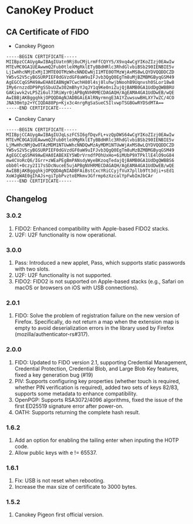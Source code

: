# CanoKey Product

## CA Certificate of FIDO

- Canokey Pigeon
```
-----BEGIN CERTIFICATE-----
MIIBpzCCAUygAwIBAgIUatn9Rj8uCMjLrmFfCQYY5/X9xq4wCgYIKoZIzj0EAwIw
MTEvMC0GA1UEAwwmQ2Fub0tleXMgRklETyBBdHRlc3RhdGlvbiBSb290IENBIE5v
LjIwHhcNMjExMjI3MTE0OTMzWhcNNDEwNjI1MTE0OTMzWjAxMS8wLQYDVQQDDCZD
YW5vS2V5cyBGSURPIEF0dGVzdGF0aW9uIFJvb3QgQ0EgTm8uMjBZMBMGByqGSM49
AgEGCCqGSM49AwEHA0IABNgW7CwchH80l4sj8luhwjbNoohB9Uqnvsh0SLor18w8
IMy6rnzzdDP9PgSSbuUZw302mBhyYJqJY1q9Ke0niZujQjBAMB0GA1UdDgQWBBRU
GAKiwvk2vLP5Zi6ul73RiWyr0jAPBgNVHRMECDAGAQH/AgEAMA4GA1UdDwEB/wQE
AwIBBjAKBggqhkjOPQQDAgNJADBGAiEAlRNyrmngE3A1YZuwsuwBHLXY7wZC/4CO
JNA30mtp2+YCIQDA88Pp+Kjx3c4nrgRgSaSueC5IlvwpTSGBGwRYDSdMTA==
-----END CERTIFICATE-----
```

- Canokey Canary
```
-----BEGIN CERTIFICATE-----
MIIBpjCCAUygAwIBAgIUJqLszFCSI6gfDqvFL+vzQpDWS64wCgYIKoZIzj0EAwIw
MTEvMC0GA1UEAwwmQ2Fub0tleXMgRklETyBBdHRlc3RhdGlvbiBSb290IENBIE5v
LjMwHhcNMjQwOTAzMDM1NTUwWhcNNDQwMzAyMDM1NTUwWjAxMS8wLQYDVQQDDCZD
YW5vS2V5cyBGSURPIEF0dGVzdGF0aW9uIFJvb3QgQ0EgTm8uMzBZMBMGByqGSM49
AgEGCCqGSM49AwEHA0IABEXEY5WDrVrndfPOhUxHo+6iMUbP9XTPkllE4lO9oG84
mw4CVoRcQ6/IGrr+zWEaPEgBmPANsdyWyeBKzoqTedajQjBAMB0GA1UdDgQWBBS6
obb0l+0czy2I17sSDcNuceE5ujAPBgNVHRMECDAGAQH/AgEAMA4GA1UdDwEB/wQE
AwIBBjAKBggqhkjOPQQDAgNIADBFAiBstCxcYRiCCyjfVuX7pllb9Tt3dji+sEd1
XoWJgWAE0gIhAJs+giTpbPvztoEMkmv3Gfrmp6zXzcalYpFwbImJbCAr
-----END CERTIFICATE-----
```

## Changelog

### 3.0.2
1. FIDO2: Enhanced compatibility with Apple-based FIDO2 stacks.
2. U2F: U2F functionality is now operational.

### 3.0.0

1. Pass: Introduced a new applet, Pass, which supports static passwords with two slots.
2. U2F: U2F functionality is not supported.
3. FIDO2: FIDO2 is not supported on Apple-based stacks (e.g., Safari on macOS or browsers on iOS with USB connections).

### 2.0.1
1. FIDO: Solve the problem of registration failure on the new version of Firefox. Specifically, do not return a map when the extension map is empty to avoid deserialization errors in the library used by Firefox (mozilla/authenticator-rs#317).

### 2.0.0
1. FIDO: Updated to FIDO version 2.1, supporting Credential Management, Credential Protection, Credential Blob, and Large Blob Key features, fixed a key generation bug (#19)
2. PIV: Supports configuring key properties (whether touch is required, whether PIN verification is required), added two sets of keys 82/83, supports some metadata to enhance compatibility.
3. OpenPGP: Supports RSA3072/4096 algorithms, fixed the issue of the first ED25519 signature error after power-on.
4. OATH: Supports returning the complete hash result.

### 1.6.2

1. Add an option for enabling the tailing enter when inputing the HOTP code.
2. Allow public keys with e != 65537.

### 1.6.1

1. Fix: USB is not reset when rebooting.
2. Increase the max size of certificate to 3000 bytes.

### 1.5.2

1. Canokey Pigeon first official version.
